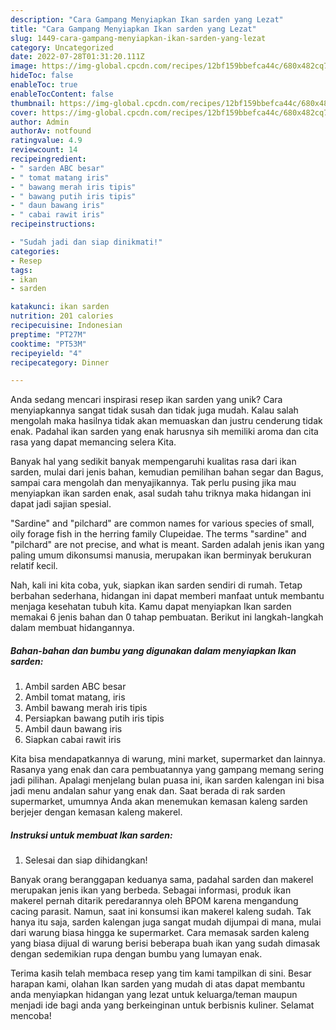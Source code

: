 ```yaml
---
description: "Cara Gampang Menyiapkan Ikan sarden yang Lezat"
title: "Cara Gampang Menyiapkan Ikan sarden yang Lezat"
slug: 1449-cara-gampang-menyiapkan-ikan-sarden-yang-lezat
category: Uncategorized
date: 2022-07-28T01:31:20.111Z
image: https://img-global.cpcdn.com/recipes/12bf159bbefca44c/680x482cq70/ikan-sarden-foto-resep-utama.jpg
hideToc: false
enableToc: true
enableTocContent: false
thumbnail: https://img-global.cpcdn.com/recipes/12bf159bbefca44c/680x482cq70/ikan-sarden-foto-resep-utama.jpg
cover: https://img-global.cpcdn.com/recipes/12bf159bbefca44c/680x482cq70/ikan-sarden-foto-resep-utama.jpg
author: Admin
authorAv: notfound
ratingvalue: 4.9
reviewcount: 14
recipeingredient:
- " sarden ABC besar"
- " tomat matang iris"
- " bawang merah iris tipis"
- " bawang putih iris tipis"
- " daun bawang iris"
- " cabai rawit iris"
recipeinstructions:

- "Sudah jadi dan siap dinikmati!"
categories:
- Resep
tags:
- ikan
- sarden

katakunci: ikan sarden 
nutrition: 201 calories
recipecuisine: Indonesian
preptime: "PT27M"
cooktime: "PT53M"
recipeyield: "4"
recipecategory: Dinner

---
```





Anda sedang mencari inspirasi resep ikan sarden yang unik? Cara menyiapkannya sangat tidak susah dan tidak juga mudah. Kalau salah mengolah maka hasilnya tidak akan memuaskan dan justru cenderung tidak enak. Padahal ikan sarden yang enak harusnya sih memiliki aroma dan cita rasa yang dapat memancing selera Kita.





Banyak hal yang sedikit banyak mempengaruhi kualitas rasa dari ikan sarden, mulai dari jenis bahan, kemudian pemilihan bahan segar dan Bagus, sampai cara mengolah dan menyajikannya. Tak perlu pusing jika mau menyiapkan ikan sarden enak,      asal sudah tahu triknya maka hidangan ini dapat jadi sajian spesial.














&#34;Sardine&#34; and &#34;pilchard&#34; are common names for various species of small, oily forage fish in the herring family Clupeidae. The terms &#34;sardine&#34; and &#34;pilchard&#34; are not precise, and what is meant. Sarden adalah jenis ikan yang paling umum dikonsumsi manusia, merupakan ikan berminyak berukuran relatif kecil.






Nah, kali ini kita coba, yuk, siapkan ikan sarden sendiri di rumah. Tetap berbahan sederhana, hidangan ini dapat memberi manfaat untuk membantu menjaga kesehatan tubuh kita. Kamu dapat menyiapkan Ikan sarden memakai 6 jenis bahan dan 0 tahap pembuatan. Berikut ini langkah-langkah dalam membuat hidangannya.

<!--inarticleads1-->

##### Bahan-bahan dan bumbu yang digunakan dalam menyiapkan Ikan sarden:

1. Ambil  sarden ABC besar
1. Ambil  tomat matang, iris
1. Ambil  bawang merah iris tipis
1. Persiapkan  bawang putih iris tipis
1. Ambil  daun bawang iris
1. Siapkan  cabai rawit iris


Kita bisa mendapatkannya di warung, mini market, supermarket dan lainnya. Rasanya yang enak dan cara pembuatannya yang gampang memang sering jadi pilihan. Apalagi menjelang bulan puasa ini, ikan sarden kalengan ini bisa jadi menu andalan sahur yang enak dan. Saat berada di rak sarden supermarket, umumnya Anda akan menemukan kemasan kaleng sarden berjejer dengan kemasan kaleng makerel. 

<!--inarticleads2-->

##### Instruksi untuk membuat Ikan sarden:


1. Selesai dan siap dihidangkan!

Banyak orang beranggapan keduanya sama, padahal sarden dan makerel merupakan jenis ikan yang berbeda. Sebagai informasi, produk ikan makerel pernah ditarik peredarannya oleh BPOM karena mengandung cacing parasit. Namun, saat ini konsumsi ikan makerel kaleng sudah. Tak hanya itu saja, sarden kalengan juga sangat mudah dijumpai di mana, mulai dari warung biasa hingga ke supermarket. Cara memasak sarden kaleng yang biasa dijual di warung berisi beberapa buah ikan yang sudah dimasak dengan sedemikian rupa dengan bumbu yang lumayan enak. 

Terima kasih telah membaca resep yang tim kami tampilkan di sini. Besar harapan kami, olahan Ikan sarden yang mudah di atas dapat membantu anda menyiapkan hidangan yang lezat untuk keluarga/teman maupun menjadi ide bagi anda yang berkeinginan untuk berbisnis kuliner. Selamat mencoba!
